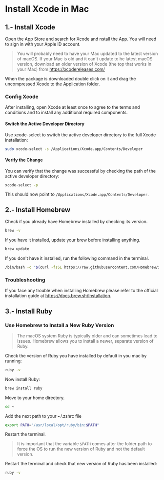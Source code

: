 
# Install Xcode in Mac




## 1.- Install Xcode

Open the App Store and search for Xcode and nstall the App.
You will need to sign in with your Apple ID account.

> You will probably need to have your Mac updated to the latest version of macOS.
> If your Mac is old and it can't update to he latest macOS version, download an older version of Xcode (the top that works in your Mac) from https://xcodereleases.com/

When the package is downloaded double click on it and drag the uncompressed Xcode to the Application folder.




### Config Xcode

After installing, open Xcode at least once to agree to the terms and conditions and to install any additional required components.




#### Switch the Active Developer Directory

Use xcode-select to switch the active developer directory to the full Xcode installation:

```bash
sudo xcode-select -s /Applications/Xcode.app/Contents/Developer
```




#### Verify the Change

You can verify that the change was successful by checking the path of the active developer directory:

```bash
xcode-select -p
```

This should now point to `/Applications/Xcode.app/Contents/Developer`.




## 2.- Install Homebrew

Check if you already have Homebrew installed by checking its version.

```bash
brew -v
```

If you have it installed, update your brew before installing anything.


```bash
brew update
```

If you don't have it installed, run the following command in the terminal.

```bash
/bin/bash -c "$(curl -fsSL https://raw.githubusercontent.com/Homebrew/install/HEAD/install.sh)"
```




### Troubleshooting

If you face any trouble when installing Homebrew please refer to the official installation guide at https://docs.brew.sh/Installation.




## 3.- Install Ruby

### Use Homebrew to Install a New Ruby Version

> The macOS system Ruby is typically older and can sometimes lead to issues.
> Homebrew allows you to install a newer, separate version of Ruby.

Check the version of Ruby you have installed by default in you mac by running:

```bash
ruby -v
```

Now install Ruby:

```bash
brew install ruby
```

Move to your home directory.

```bash
cd ~
```

Add the next path to your ~/.zshrc file

```bash
export PATH="/usr/local/opt/ruby/bin:$PATH"
```

Restart the terminal.

> It is important that the variable `$PATH` comes after the folder path to force the OS to run the new version of Ruby and not the default version.

Restart the terminal and check that new version of Ruby has been installed:

```bash
ruby -v
```
